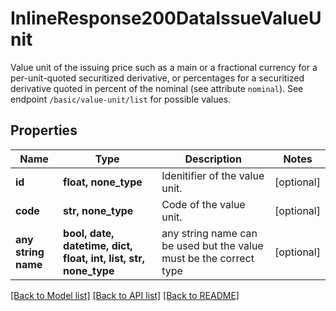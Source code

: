 # InlineResponse200DataIssueValueUnit

Value unit of the issuing price such as a main or a fractional currency for a per-unit-quoted securitized derivative, or percentages for a securitized derivative quoted in percent of the nominal (see attribute `nominal`). See endpoint `/basic/value-unit/list` for possible values.

## Properties
Name | Type | Description | Notes
------------ | ------------- | ------------- | -------------
**id** | **float, none_type** | Idenitifier of the value unit. | [optional] 
**code** | **str, none_type** | Code of the value unit. | [optional] 
**any string name** | **bool, date, datetime, dict, float, int, list, str, none_type** | any string name can be used but the value must be the correct type | [optional]

[[Back to Model list]](../README.md#documentation-for-models) [[Back to API list]](../README.md#documentation-for-api-endpoints) [[Back to README]](../README.md)



